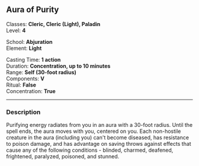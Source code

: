 ## Aura of Purity

Classes: **Cleric, Cleric (Light), Paladin**  
Level: **4**  

School: **Abjuration**  
Element: **Light**  

Casting Time: **1 action**  
Duration: **Concentration, up to 10 minutes**  
Range: **Self (30-foot radius)**  
Components: **V**  
Ritual: **False**  
Concentration: **True**  

------

### Description

Purifying energy radiates from you in an aura with a 30-foot radius. Until the spell ends, the aura moves with you, centered on you. Each non-hostile creature in the aura (including you) can't become diseased, has resistance to poison damage, and has advantage on saving throws against effects that cause any of the following conditions - blinded, charmed, deafened, frightened, paralyzed, poisoned, and stunned.